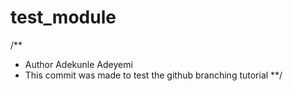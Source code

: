 # test_module

/**
* Author Adekunle Adeyemi
* This commit was made to test the github branching tutorial
**/
